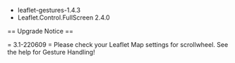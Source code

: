 * leaflet-gestures-1.4.3
* Leaflet.Control.FullScreen 2.4.0

== Upgrade Notice ==

= 3.1-220609 =
Please check your Leaflet Map settings for scrollwheel. See the help for Gesture Handling!
